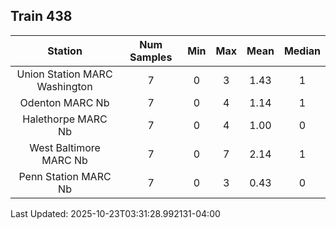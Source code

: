 ## Train 438

| Station | Num Samples | Min | Max | Mean | Median |
| :-----: | :---------: | :-: | :-: | :--: | :----: |
| Union Station MARC Washington | 7 | 0 | 3 | 1.43 | 1 |
| Odenton MARC Nb | 7 | 0 | 4 | 1.14 | 1 |
| Halethorpe MARC Nb | 7 | 0 | 4 | 1.00 | 0 |
| West Baltimore MARC Nb | 7 | 0 | 7 | 2.14 | 1 |
| Penn Station MARC Nb | 7 | 0 | 3 | 0.43 | 0 |


Last Updated: 2025-10-23T03:31:28.992131-04:00